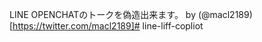LINE OPENCHATのトークを偽造出来ます。
by (@macl2189)[https://twitter.com/macl2189]#   l i n e - l i f f - c o p l i o t  
 